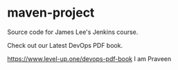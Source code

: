 # maven-project
Source code for James Lee's Jenkins course.

Check out our Latest DevOps PDF book.

https://www.level-up.one/devops-pdf-book
I am Praveen
